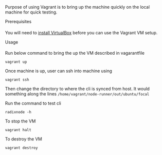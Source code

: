 Purpose of using Vagrant is to bring up the machine quickly on the local machine for quick testing.

Prerequisites
####
You will need to [install VirtualBox](https://www.virtualbox.org/wiki/Downloads) before you can use the Vagrant VM setup.

Usage
#### 
Run below command to bring the up the VM described in vagarantfile

```
vagrant up
```

Once machine is up, user can ssh into machine using

```
vagrant ssh
```

Then change the directory to where the cli is synced from host. It would something along the lines
`/home/vagrant/node-runner/out/ubuntu/focal`

Run the command to test cli 

```
radixnode -h
```

To stop the VM

```shell script
vagrant halt

```

To destroy the VM

```shell script
vagrant destroy
```
